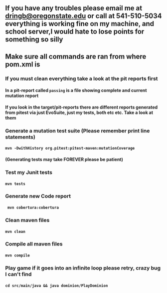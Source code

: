 
## If you have any troubles please email me at dringb@oregonstate.edu or call at 541-510-5034 everything is working fine on my machine, and school server,I would hate to lose points for something so silly

## Make sure all commands are ran from where pom.xml is


### If you must clean everything take a look at the pit reports first
#### In a pit-report called ```passing``` is a file showing complete and current mutation report

#### If you look in the target/pit-reports there are different reports generated from pitest via just EvoSuite, just my tests, both etc etc. Take a look at them 



### Generate a mutation test suite (Please remember print line statements)
#### ```mvn -DwithHistory org.pitest:pitest-maven:mutationCoverage```
#### (Generating tests may take FOREVER please be patient)


### Test my Junit tests 
#### ```mvn tests```

### Generate new Code report 
#### ``` mvn cobertura:cobertura```

### Clean maven files 
#### ```mvn clean```

### Compile all maven files 
#### ```mvn compile```

### Play game if it goes into an infinite loop please retry, crazy bug I can't find
#### ```cd src/main/java && java dominion/PlayDominion```
